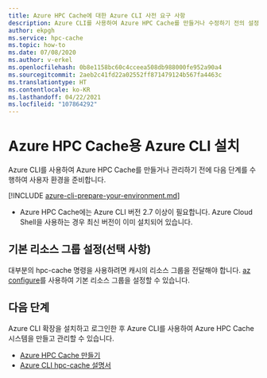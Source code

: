 ```yaml
---
title: Azure HPC Cache에 대한 Azure CLI 사전 요구 사항
description: Azure CLI를 사용하여 Azure HPC Cache를 만들거나 수정하기 전의 설정 단계
author: ekpgh
ms.service: hpc-cache
ms.topic: how-to
ms.date: 07/08/2020
ms.author: v-erkel
ms.openlocfilehash: 0b8e1158bc60c4cceea508db988000fe952a90a4
ms.sourcegitcommit: 2aeb2c41fd22a02552ff871479124b567fa4463c
ms.translationtype: HT
ms.contentlocale: ko-KR
ms.lasthandoff: 04/22/2021
ms.locfileid: "107864292"
---
```

# <a name="set-up-azure-cli-for-azure-hpc-cache"></a>Azure HPC Cache용 Azure CLI 설치

Azure CLI를 사용하여 Azure HPC Cache를 만들거나 관리하기 전에 다음 단계를 수행하여 사용자 환경을 준비합니다.

[!INCLUDE [azure-cli-prepare-your-environment.md](../../includes/azure-cli-prepare-your-environment.md)]

 - Azure HPC Cache에는 Azure CLI 버전 2.7 이상이 필요합니다. Azure Cloud Shell을 사용하는 경우 최신 버전이 이미 설치되어 있습니다.

## <a name="set-default-resource-group-optional"></a>기본 리소스 그룹 설정(선택 사항)

대부분의 hpc-cache 명령을 사용하려면 캐시의 리소스 그룹을 전달해야 합니다. [az configure](/cli/azure/reference-index#az_configure)를 사용하여 기본 리소스 그룹을 설정할 수 있습니다.

## <a name="next-steps"></a>다음 단계

Azure CLI 확장을 설치하고 로그인한 후 Azure CLI를 사용하여 Azure HPC Cache 시스템을 만들고 관리할 수 있습니다.

* [Azure HPC Cache 만들기](hpc-cache-create.md)
* [Azure CLI hpc-cache 설명서](/cli/azure/hpc-cache)
